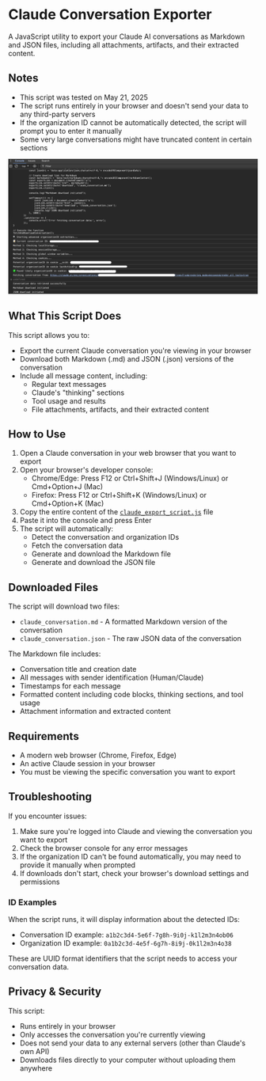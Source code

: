 # Claude Conversation Exporter

A JavaScript utility to export your Claude AI conversations as Markdown and JSON files, including all attachments, artifacts, and their extracted content.

## Notes

- This script was tested on May 21, 2025
- The script runs entirely in your browser and doesn't send your data to any third-party servers
- If the organization ID cannot be automatically detected, the script will prompt you to enter it manually
- Some very large conversations might have truncated content in certain sections

![Claude Conversation Exporter Screenshot](img.png)

## What This Script Does

This script allows you to:
- Export the current Claude conversation you're viewing in your browser
- Download both Markdown (.md) and JSON (.json) versions of the conversation
- Include all message content, including:
  - Regular text messages
  - Claude's "thinking" sections
  - Tool usage and results
  - File attachments, artifacts, and their extracted content

## How to Use

1. Open a Claude conversation in your web browser that you want to export
2. Open your browser's developer console:
   - Chrome/Edge: Press F12 or Ctrl+Shift+J (Windows/Linux) or Cmd+Option+J (Mac)
   - Firefox: Press F12 or Ctrl+Shift+K (Windows/Linux) or Cmd+Option+K (Mac)
3. Copy the entire content of the [`claude_export_script.js`](https://github.com/withLinda/claude-conversation-exporter/blob/master/claude_export_script.js) file
4. Paste it into the console and press Enter
5. The script will automatically:
   - Detect the conversation and organization IDs
   - Fetch the conversation data
   - Generate and download the Markdown file
   - Generate and download the JSON file

## Downloaded Files

The script will download two files:
- `claude_conversation.md` - A formatted Markdown version of the conversation
- `claude_conversation.json` - The raw JSON data of the conversation

The Markdown file includes:
- Conversation title and creation date
- All messages with sender identification (Human/Claude)
- Timestamps for each message
- Formatted content including code blocks, thinking sections, and tool usage
- Attachment information and extracted content

## Requirements

- A modern web browser (Chrome, Firefox, Edge)
- An active Claude session in your browser
- You must be viewing the specific conversation you want to export

## Troubleshooting

If you encounter issues:

1. Make sure you're logged into Claude and viewing the conversation you want to export
2. Check the browser console for any error messages
3. If the organization ID can't be found automatically, you may need to provide it manually when prompted
4. If downloads don't start, check your browser's download settings and permissions

### ID Examples

When the script runs, it will display information about the detected IDs:

- Conversation ID example: `a1b2c3d4-5e6f-7g8h-9i0j-k1l2m3n4ob06`
- Organization ID example: `0a1b2c3d-4e5f-6g7h-8i9j-0k1l2m3n4o38`

These are UUID format identifiers that the script needs to access your conversation data.

## Privacy & Security

This script:
- Runs entirely in your browser
- Only accesses the conversation you're currently viewing
- Does not send your data to any external servers (other than Claude's own API)
- Downloads files directly to your computer without uploading them anywhere
